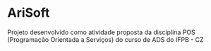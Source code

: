 # AriSoft
Projeto desenvolvido como atividade proposta da disciplina POS (Programação Orientada a Serviços) do curso de ADS do IFPB - CZ
